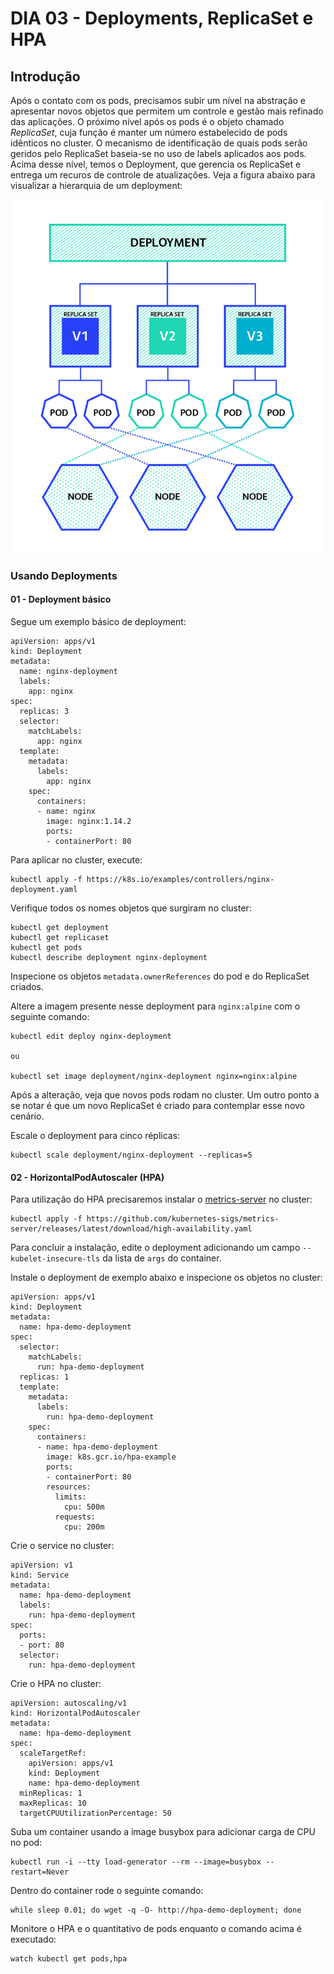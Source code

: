 # DIA 03 - Deployments, ReplicaSet e HPA

## Introdução

Após o contato com os pods, precisamos subir um nível na abstração e apresentar novos objetos que permitem um controle e gestão mais refinado das aplicações. O próximo nível após os pods é o objeto chamado *ReplicaSet*, cuja função é manter um número estabelecido de pods idênticos no cluster. O mecanismo de identificação de quais pods serão geridos pelo ReplicaSet baseia-se no uso de labels aplicados aos pods. Acima desse nível, temos o Deployment, que gerencia os ReplicaSet e entrega um recuros de controle de atualizações. Veja a figura abaixo para visualizar a hierarquia de um deployment:

![deploymet](deployment.png)

### Usando Deployments

#### 01 - Deployment básico

Segue um exemplo básico de deployment:

```
apiVersion: apps/v1
kind: Deployment
metadata:
  name: nginx-deployment
  labels:
    app: nginx
spec:
  replicas: 3
  selector:
    matchLabels:
      app: nginx
  template:
    metadata:
      labels:
        app: nginx
    spec:
      containers:
      - name: nginx
        image: nginx:1.14.2
        ports:
        - containerPort: 80
```

Para aplicar no cluster, execute:

```
kubectl apply -f https://k8s.io/examples/controllers/nginx-deployment.yaml
```

Verifique todos os nomes objetos que surgiram no cluster:

```
kubectl get deployment
kubectl get replicaset
kubectl get pods
kubectl describe deployment nginx-deployment
```

Inspecione os objetos `metadata.ownerReferences` do pod e do ReplicaSet criados.

Altere a imagem presente nesse deployment para `nginx:alpine` com o seguinte comando:

```
kubectl edit deploy nginx-deployment

ou

kubectl set image deployment/nginx-deployment nginx=nginx:alpine
```

Após a alteração, veja que novos pods rodam no cluster. Um outro ponto a se notar é que um novo ReplicaSet é criado para contemplar esse novo cenário.

Escale o deployment para cinco réplicas:

```
kubectl scale deployment/nginx-deployment --replicas=5
```

#### 02 - HorizontalPodAutoscaler (HPA)

Para utilização do HPA precisaremos instalar o [metrics-server](https://github.com/kubernetes-sigs/metrics-server) no cluster:

```
kubectl apply -f https://github.com/kubernetes-sigs/metrics-server/releases/latest/download/high-availability.yaml
```

Para concluir a instalação, edite o deployment adicionando um campo `--kubelet-insecure-tls` da lista de `args` do container.

Instale o deployment de exemplo abaixo e inspecione os objetos no cluster:

```
apiVersion: apps/v1
kind: Deployment
metadata:
  name: hpa-demo-deployment
spec:
  selector:
    matchLabels:
      run: hpa-demo-deployment
  replicas: 1
  template:
    metadata:
      labels:
        run: hpa-demo-deployment
    spec:
      containers:
      - name: hpa-demo-deployment
        image: k8s.gcr.io/hpa-example
        ports:
        - containerPort: 80
        resources:
          limits:
            cpu: 500m
          requests:
            cpu: 200m
```

Crie o service no cluster:

```
apiVersion: v1
kind: Service
metadata:
  name: hpa-demo-deployment
  labels:
    run: hpa-demo-deployment
spec:
  ports:
  - port: 80
  selector:
    run: hpa-demo-deployment
```

Crie o HPA no cluster:

```
apiVersion: autoscaling/v1
kind: HorizontalPodAutoscaler
metadata:
  name: hpa-demo-deployment
spec:
  scaleTargetRef:
    apiVersion: apps/v1
    kind: Deployment
    name: hpa-demo-deployment
  minReplicas: 1
  maxReplicas: 10
  targetCPUUtilizationPercentage: 50
```

Suba um container usando a image busybox para adicionar carga de CPU no pod:

```
kubectl run -i --tty load-generator --rm --image=busybox --restart=Never
```

Dentro do container rode o seguinte comando:

```
while sleep 0.01; do wget -q -O- http://hpa-demo-deployment; done
```

Monitore o HPA e o quantitativo de pods enquanto o comando acima é executado:

```
watch kubectl get pods,hpa
```
